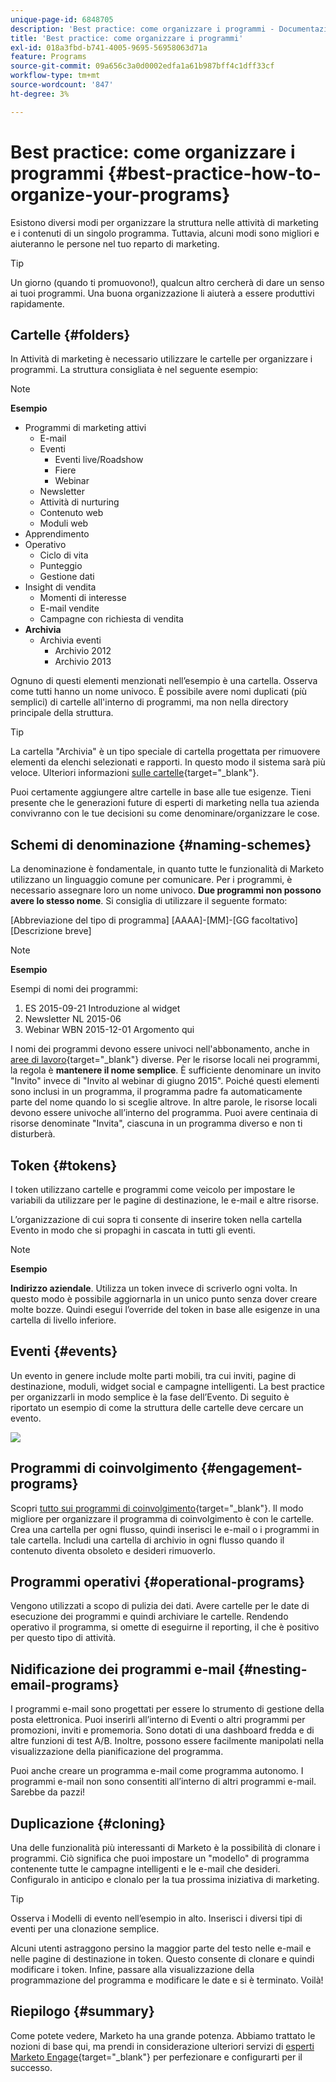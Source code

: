 ```yaml
---
unique-page-id: 6848705
description: 'Best practice: come organizzare i programmi - Documentazione di Marketo - Documentazione del prodotto'
title: 'Best practice: come organizzare i programmi'
exl-id: 018a3fbd-b741-4005-9695-56958063d71a
feature: Programs
source-git-commit: 09a656c3a0d0002edfa1a61b987bff4c1dff33cf
workflow-type: tm+mt
source-wordcount: '847'
ht-degree: 3%

---
```


# Best practice: come organizzare i programmi {#best-practice-how-to-organize-your-programs}

Esistono diversi modi per organizzare la struttura nelle attività di marketing e i contenuti di un singolo programma. Tuttavia, alcuni modi sono migliori e aiuteranno le persone nel tuo reparto di marketing.

>[!TIP]
>
>Un giorno (quando ti promuovono!), qualcun altro cercherà di dare un senso ai tuoi programmi. Una buona organizzazione li aiuterà a essere produttivi rapidamente.

## Cartelle {#folders}

In Attività di marketing è necessario utilizzare le cartelle per organizzare i programmi. La struttura consigliata è nel seguente esempio:

>[!NOTE]
>
>**Esempio**
>
>* Programmi di marketing attivi
>   * E-mail
>   * Eventi
>     * Eventi live/Roadshow
>     * Fiere
>     * Webinar
>   * Newsletter
>   * Attività di nurturing
>   * Contenuto web
>   * Moduli web
>* Apprendimento
>* Operativo
>   * Ciclo di vita
>   * Punteggio
>   * Gestione dati
>* Insight di vendita
>   * Momenti di interesse
>   * E-mail vendite
>   * Campagne con richiesta di vendita
>* **Archivia**
>   * Archivia eventi
>     * Archivio 2012
>     * Archivio 2013

Ognuno di questi elementi menzionati nell’esempio è una cartella. Osserva come tutti hanno un nome univoco. È possibile avere nomi duplicati (più semplici) di cartelle all&#39;interno di programmi, ma non nella directory principale della struttura.

>[!TIP]
>
>La cartella &quot;Archivia&quot; è un tipo speciale di cartella progettata per rimuovere elementi da elenchi selezionati e rapporti. In questo modo il sistema sarà più veloce. Ulteriori informazioni [sulle cartelle](/help/marketo/product-docs/core-marketo-concepts/miscellaneous/understanding-folders.md){target="_blank"}.

Puoi certamente aggiungere altre cartelle in base alle tue esigenze. Tieni presente che le generazioni future di esperti di marketing nella tua azienda convivranno con le tue decisioni su come denominare/organizzare le cose.

## Schemi di denominazione {#naming-schemes}

La denominazione è fondamentale, in quanto tutte le funzionalità di Marketo utilizzano un linguaggio comune per comunicare. Per i programmi, è necessario assegnare loro un nome univoco. **Due programmi non possono avere lo stesso nome**. Si consiglia di utilizzare il seguente formato:

[Abbreviazione del tipo di programma] [AAAA]-[MM]-[GG facoltativo] [Descrizione breve]

>[!NOTE]
>
>**Esempio**
>
>Esempi di nomi dei programmi:
>
>1. ES 2015-09-21 Introduzione al widget
>1. Newsletter NL 2015-06
>1. Webinar WBN 2015-12-01 Argomento qui

I nomi dei programmi devono essere univoci nell&#39;abbonamento, anche in [aree di lavoro](/help/marketo/product-docs/administration/workspaces-and-person-partitions/understanding-workspaces-and-person-partitions.md){target="_blank"} diverse.  Per le risorse locali nei programmi, la regola è **mantenere il nome semplice**. È sufficiente denominare un invito &quot;Invito&quot; invece di &quot;Invito al webinar di giugno 2015&quot;. Poiché questi elementi sono inclusi in un programma, il programma padre fa automaticamente parte del nome quando lo si sceglie altrove. In altre parole, le risorse locali devono essere univoche all’interno del programma. Puoi avere centinaia di risorse denominate &quot;Invita&quot;, ciascuna in un programma diverso e non ti disturberà.

## Token {#tokens}

I token utilizzano cartelle e programmi come veicolo per impostare le variabili da utilizzare per le pagine di destinazione, le e-mail e altre risorse.

L’organizzazione di cui sopra ti consente di inserire token nella cartella Evento in modo che si propaghi in cascata in tutti gli eventi.

>[!NOTE]
>
>**Esempio**
>
>**Indirizzo aziendale**. Utilizza un token invece di scriverlo ogni volta. In questo modo è possibile aggiornarla in un unico punto senza dover creare molte bozze. Quindi esegui l’override del token in base alle esigenze in una cartella di livello inferiore.

## Eventi {#events}

Un evento in genere include molte parti mobili, tra cui inviti, pagine di destinazione, moduli, widget social e campagne intelligenti. La best practice per organizzarli in modo semplice è la fase dell’Evento. Di seguito è riportato un esempio di come la struttura delle cartelle deve cercare un evento.

![](assets/capture.png)

## Programmi di coinvolgimento {#engagement-programs}

Scopri [tutto sui programmi di coinvolgimento](/help/marketo/product-docs/email-marketing/drip-nurturing/creating-an-engagement-program/understanding-engagement-programs.md){target="_blank"}. Il modo migliore per organizzare il programma di coinvolgimento è con le cartelle. Crea una cartella per ogni flusso, quindi inserisci le e-mail o i programmi in tale cartella. Includi una cartella di archivio in ogni flusso quando il contenuto diventa obsoleto e desideri rimuoverlo.

## Programmi operativi {#operational-programs}

Vengono utilizzati a scopo di pulizia dei dati. Avere cartelle per le date di esecuzione dei programmi e quindi archiviare le cartelle. Rendendo operativo il programma, si omette di eseguirne il reporting, il che è positivo per questo tipo di attività.

## Nidificazione dei programmi e-mail {#nesting-email-programs}

I programmi e-mail sono progettati per essere lo strumento di gestione della posta elettronica. Puoi inserirli all’interno di Eventi o altri programmi per promozioni, inviti e promemoria. Sono dotati di una dashboard fredda e di altre funzioni di test A/B. Inoltre, possono essere facilmente manipolati nella visualizzazione della pianificazione del programma.

Puoi anche creare un programma e-mail come programma autonomo. I programmi e-mail non sono consentiti all’interno di altri programmi e-mail. Sarebbe da pazzi!

## Duplicazione {#cloning}

Una delle funzionalità più interessanti di Marketo è la possibilità di clonare i programmi. Ciò significa che puoi impostare un &quot;modello&quot; di programma contenente tutte le campagne intelligenti e le e-mail che desideri. Configuralo in anticipo e clonalo per la tua prossima iniziativa di marketing.

>[!TIP]
>
>Osserva i Modelli di evento nell’esempio in alto. Inserisci i diversi tipi di eventi per una clonazione semplice.

Alcuni utenti astraggono persino la maggior parte del testo nelle e-mail e nelle pagine di destinazione in token. Questo consente di clonare e quindi modificare i token. Infine, passare alla visualizzazione della programmazione del programma e modificare le date e si è terminato. Voilà!

## Riepilogo {#summary}

Come potete vedere, Marketo ha una grande potenza. Abbiamo trattato le nozioni di base qui, ma prendi in considerazione ulteriori servizi di [esperti Marketo Engage](https://business.adobe.com/products/marketo/services-support.html){target="_blank"} per perfezionare e configurarti per il successo.
